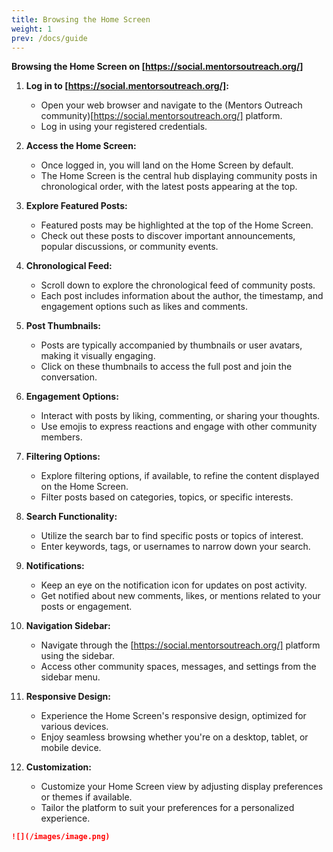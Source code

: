 ```yaml
---
title: Browsing the Home Screen
weight: 1
prev: /docs/guide
---
```


**Browsing the Home Screen on [https://social.mentorsoutreach.org/]**

1. **Log in to [https://social.mentorsoutreach.org/]:**
   - Open your web browser and navigate to the (Mentors Outreach community)[https://social.mentorsoutreach.org/] platform.
   - Log in using your registered credentials.

2. **Access the Home Screen:**
   - Once logged in, you will land on the Home Screen by default.
   - The Home Screen is the central hub displaying community posts in chronological order, with the latest posts appearing at the top.

3. **Explore Featured Posts:**
   - Featured posts may be highlighted at the top of the Home Screen.
   - Check out these posts to discover important announcements, popular discussions, or community events.

4. **Chronological Feed:**
   - Scroll down to explore the chronological feed of community posts.
   - Each post includes information about the author, the timestamp, and engagement options such as likes and comments.

5. **Post Thumbnails:**
   - Posts are typically accompanied by thumbnails or user avatars, making it visually engaging.
   - Click on these thumbnails to access the full post and join the conversation.

6. **Engagement Options:**
   - Interact with posts by liking, commenting, or sharing your thoughts.
   - Use emojis to express reactions and engage with other community members.

7. **Filtering Options:**
   - Explore filtering options, if available, to refine the content displayed on the Home Screen.
   - Filter posts based on categories, topics, or specific interests.

8. **Search Functionality:**
   - Utilize the search bar to find specific posts or topics of interest.
   - Enter keywords, tags, or usernames to narrow down your search.

9. **Notifications:**
   - Keep an eye on the notification icon for updates on post activity.
   - Get notified about new comments, likes, or mentions related to your posts or engagement.

10. **Navigation Sidebar:**
    - Navigate through the [https://social.mentorsoutreach.org/] platform using the sidebar.
    - Access other community spaces, messages, and settings from the sidebar menu.

11. **Responsive Design:**
    - Experience the Home Screen's responsive design, optimized for various devices.
    - Enjoy seamless browsing whether you're on a desktop, tablet, or mobile device.

12. **Customization:**
    - Customize your Home Screen view by adjusting display preferences or themes if available.
    - Tailor the platform to suit your preferences for a personalized experience.


```markdown {filename="content/docs/my-page.md"}
![](/images/image.png)
```

[page-bundles]: https://gohugo.io/content-management/page-bundles/#leaf-bundles
